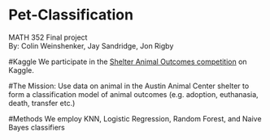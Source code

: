 # Pet-Classification
MATH 352 Final project<br>
By: Colin Weinshenker, Jay Sandridge, Jon Rigby

#Kaggle
We participate in the [Shelter Animal Outcomes competition](https://www.kaggle.com/c/shelter-animal-outcomes) on Kaggle.

#The Mission:
Use data on animal in the Austin Animal Center shelter to form a classification model of animal outcomes (e.g. adoption, euthanasia, death, transfer etc.)

#Methods
We employ KNN, Logistic Regression, Random Forest, and Naive Bayes classifiers
